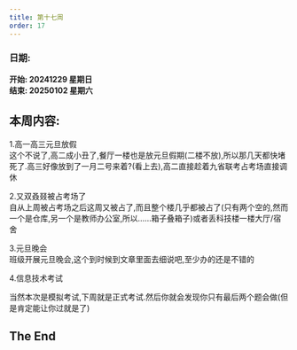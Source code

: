 ```yaml
---
title: 第十七周
order: 17
---
```


### 日期:  
**开始: 20241229 星期日**  
**结束: 20250102 星期六**  

## 本周内容:  

1.高一高三元旦放假  
这个不说了,高二成小丑了,餐厅一楼也是放元旦假期(二楼不放),所以那几天都快堵死了.高三好像放到了一月二号来着?(看上去),高二直接趁着九省联考占考场直接调休  

2.又双叒叕被占考场了  
自从上周被占考场之后这周又被占了,而且整个楼几乎都被占了(只有两个空的,然而一个是仓库,另一个是教师办公室,所以......箱子叠箱子)或者丢科技楼一楼大厅/宿舍  

3.元旦晚会  
班级开展元旦晚会,这个到时候到文章里面去细说吧,至少办的还是不错的  

4.信息技术考试  

当然本次是模拟考试,下周就是正式考试.然后你就会发现你只有最后两个题会做\(但是肯定能让你过就是了\)  

## The End